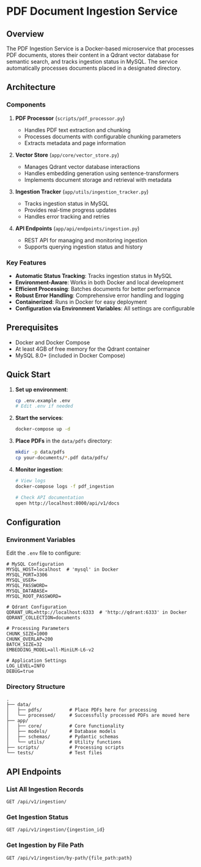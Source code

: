 # PDF Document Ingestion Service

## Overview
The PDF Ingestion Service is a Docker-based microservice that processes PDF documents, stores their content in a Qdrant vector database for semantic search, and tracks ingestion status in MySQL. The service automatically processes documents placed in a designated directory.

## Architecture

### Components
1. **PDF Processor** (`scripts/pdf_processor.py`)
   - Handles PDF text extraction and chunking
   - Processes documents with configurable chunking parameters
   - Extracts metadata and page information

2. **Vector Store** (`app/core/vector_store.py`)
   - Manages Qdrant vector database interactions
   - Handles embedding generation using sentence-transformers
   - Implements document storage and retrieval with metadata

3. **Ingestion Tracker** (`app/utils/ingestion_tracker.py`)
   - Tracks ingestion status in MySQL
   - Provides real-time progress updates
   - Handles error tracking and retries

4. **API Endpoints** (`app/api/endpoints/ingestion.py`)
   - REST API for managing and monitoring ingestion
   - Supports querying ingestion status and history

### Key Features
- **Automatic Status Tracking**: Tracks ingestion status in MySQL
- **Environment-Aware**: Works in both Docker and local development
- **Efficient Processing**: Batches documents for better performance
- **Robust Error Handling**: Comprehensive error handling and logging
- **Containerized**: Runs in Docker for easy deployment
- **Configuration via Environment Variables**: All settings are configurable

## Prerequisites
- Docker and Docker Compose
- At least 4GB of free memory for the Qdrant container
- MySQL 8.0+ (included in Docker Compose)

## Quick Start

1. **Set up environment**:
   ```bash
   cp .env.example .env
   # Edit .env if needed
   ```

2. **Start the services**:
   ```bash
   docker-compose up -d
   ```

3. **Place PDFs** in the `data/pdfs` directory:
   ```bash
   mkdir -p data/pdfs
   cp your-documents/*.pdf data/pdfs/
   ```

4. **Monitor ingestion**:
   ```bash
   # View logs
   docker-compose logs -f pdf_ingestion
   
   # Check API documentation
   open http://localhost:8000/api/v1/docs
   ```

## Configuration

### Environment Variables
Edit the `.env` file to configure:

```env
# MySQL Configuration
MYSQL_HOST=localhost  # 'mysql' in Docker
MYSQL_PORT=3306
MYSQL_USER=
MYSQL_PASSWORD=
MYSQL_DATABASE=
MYSQL_ROOT_PASSWORD=

# Qdrant Configuration
QDRANT_URL=http://localhost:6333  # 'http://qdrant:6333' in Docker
QDRANT_COLLECTION=documents

# Processing Parameters
CHUNK_SIZE=1000
CHUNK_OVERLAP=200
BATCH_SIZE=32
EMBEDDING_MODEL=all-MiniLM-L6-v2

# Application Settings
LOG_LEVEL=INFO
DEBUG=true
```

### Directory Structure
```
.
├── data/
│   ├── pdfs/          # Place PDFs here for processing
│   └── processed/     # Successfully processed PDFs are moved here
├── app/
│   ├── core/          # Core functionality
│   ├── models/        # Database models
│   ├── schemas/       # Pydantic schemas
│   └── utils/         # Utility functions
├── scripts/           # Processing scripts
└── tests/             # Test files
```

## API Endpoints

### List All Ingestion Records
```
GET /api/v1/ingestion/
```

### Get Ingestion Status
```
GET /api/v1/ingestion/{ingestion_id}
```

### Get Ingestion by File Path
```
GET /api/v1/ingestion/by-path/{file_path:path}
```